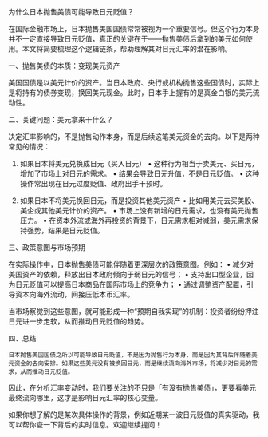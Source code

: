 为什么日本抛售美债可能导致日元贬值？

在国际金融市场上，日本抛售美国国债常常被视为一个重要信号。但这个行为本身并不一定直接导致日元贬值，真正的关键在于——抛售美债后拿到的美元如何使用。本文将简要梳理这个逻辑链条，帮助理解其对日元汇率的潜在影响。

一、抛售美债的本质：变现美元资产

美国国债是以美元计价的资产。当日本政府、央行或机构抛售这些国债时，实际上是将持有的债券变现，换回美元现金。此时，日本手上握有的是真金白银的美元流动性。

二、关键问题：美元拿来干什么？

决定汇率影响的，不是抛售动作本身，而是后续这笔美元资金的去向。以下是两种常见的情况：

1. 如果日本将美元兑换成日元（买入日元）
	•	这种行为相当于卖美元、买日元，增加了市场上对日元的需求。
	•	结果会导致日元升值，不是日元贬值。
	•	这种操作常出现在日元过度贬值、政府出手干预时。

2. 如果日本不将美元换回日元，而是投资其他美元资产
	•	比如用美元去买美股、美企或其他美元计价的资产。
	•	市场上没有新增的日元需求，也没有美元抛售压力。
	•	在资本外流或海外再投资的背景下，日元需求相对减弱，美元需求保持强势，结果是日元贬值。

三、政策意图与市场预期

在实际操作中，日本抛售美债可能伴随着更深层次的政策意图。例如：
	•	减少对美国资产的依赖，释放出日本政府倾向于弱日元的信号；
	•	支持出口型企业，因为日元贬值可以提高日本商品在国际市场上的竞争力；
	•	通过调整资产配置，引导资本向海外流动，间接压低本币汇率。

当市场察觉到这些意图，就可能形成一种“预期自我实现”的机制：投资者纷纷押注日元进一步走软，从而推动日元贬值的趋势。

四、总结

	日本抛售美国国债之所以可能导致日元贬值，不是因为抛售行为本身，而是因为其背后伴随着美元资金的去向安排。如果这些美元没有被换回日元，而是继续流向海外市场，将减少对日元的需求，从而推动日元贬值。

因此，在分析汇率变动时，我们要关注的不只是「有没有抛售美债」，更要看美元最终流向哪里，这才是影响日元汇率的核心变量。

如果你想了解的是某次具体操作的背景，例如近期某一波日元贬值的真实驱动，我可以帮你查一下背后的实时信息。欢迎继续提问！